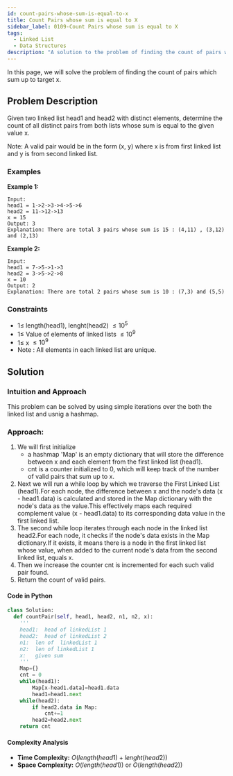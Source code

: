```yaml
---
id: count-pairs-whose-sum-is-equal-to-x
title: Count Pairs whose sum is equal to X
sidebar_label: 0109-Count Pairs whose sum is equal to X
tags:
  - Linked List
  - Data Structures
description: "A solution to the problem of finding the count of pairs which sum up to target x"
---
```


In this page, we will solve the problem of finding the count of pairs which sum up to target x.

## Problem Description

Given two linked list head1 and head2 with distinct elements, determine the count of all distinct pairs from both lists whose sum is equal to the given value x.

Note: A valid pair would be in the form (x, y) where x is from first linked list and y is from second linked list.
### Examples

**Example 1:**

```plaintext
Input:
head1 = 1->2->3->4->5->6
head2 = 11->12->13
x = 15
Output: 3
Explanation: There are total 3 pairs whose sum is 15 : (4,11) , (3,12) and (2,13)
```

**Example 2:**

```plaintext
Input:
head1 = 7->5->1->3
head2 = 3->5->2->8
x = 10
Output: 2
Explanation: There are total 2 pairs whose sum is 10 : (7,3) and (5,5)
```

### Constraints

- $1 \leq$ length(head1), lenght(head2) $\leq10^5$
- $1 \leq$ Value of elements of  linked lists $\leq 10^9$
- $1 \leq$ x $\leq 10^9$
- Note : All elements in each linked list are unique.

## Solution

### Intuition and Approach

This problem can be solved by using simple iterations over the both the linked list and usnig a hashmap. 

### Approach: 

1. We will first initialize
   - a hashmap 'Map' is an empty dictionary that will store the difference between x and each element from the first linked list (head1).
   - cnt is a counter initialized to 0, which will keep track of the number of valid pairs that sum up to x.
2. Next we will run a while loop by which we traverse the First Linked List (head1).For each node, the difference between x and the node's data (x - head1.data) is calculated and stored in the Map dictionary with the node's data as the value.This effectively maps each required complement value (x - head1.data) to its corresponding data value in the first linked list.
3. The second while loop iterates through each node in the linked list head2.For each node, it checks if the node's data exists in the Map dictionary.If it exists, it means there is a node in the first linked list whose value, when added to the current node's data from the second linked list, equals x.
4. Then we increase the counter cnt is incremented for each such valid pair found.
5. Return the count of valid pairs.

#### Code in Python
```python
class Solution:
  def countPair(self, head1, head2, n1, n2, x):
    '''
    head1:  head of linkedList 1
    head2:  head of linkedList 2
    n1:  len of  linkedList 1
    n2:  len of linkedList 1
    x:   given sum
    '''
    Map={}
    cnt = 0
    while(head1):
        Map[x-head1.data]=head1.data
        head1=head1.next
    while(head2):
        if head2.data in Map:
            cnt+=1
        head2=head2.next
    return cnt
```

#### Complexity Analysis

- **Time Complexity:** $O(length(head1)+lenght(head2))$
- **Space Complexity:** $O(length(head1))$ or $O(length(head2))$
